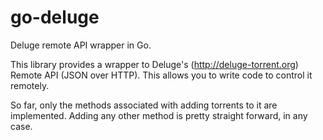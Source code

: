 go-deluge
=========

Deluge remote API wrapper in Go.

This library provides a wrapper to Deluge's (http://deluge-torrent.org) Remote API (JSON over HTTP). This allows
you to write code to control it remotely.

So far, only the methods associated with adding torrents to it are implemented. Adding any other method is pretty
straight forward, in any case.
